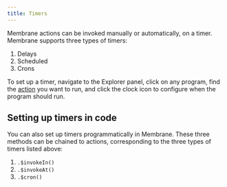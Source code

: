 ```yaml
---
title: Timers
---
```


Membrane actions can be invoked manually or automatically, on a timer. Membrane supports three types of timers:

1. Delays
2. Scheduled
3. Crons

To set up a timer, navigate to the Explorer panel, click on any program, find the [action](/concepts/schema#actions) you want to run, and click the clock icon to configure when the program should run.

<!-- TODO: add video of creating a timer from the explorer -->

## Setting up timers in code

You can also set up timers programmatically in Membrane. These three methods can be chained to actions, corresponding to the three types of timers listed above:

1. `.$invokeIn()`
2. `.$invokeAt()`
3. `.$cron()`
